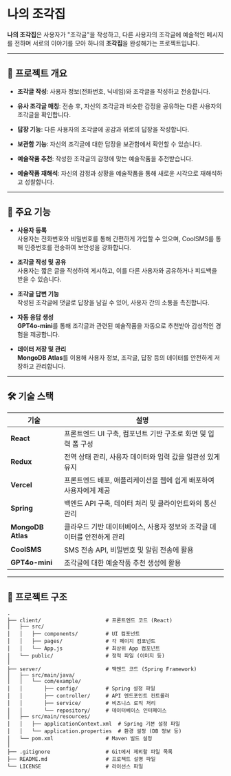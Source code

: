 # 나의 조각집

**나의 조각집**은 사용자가 "조각글"을 작성하고, 다른 사용자의 조각글에 예술적인 메시지를 전하며 서로의 이야기를 모아 하나의 **조각집**을 완성해가는 프로젝트입니다.

---

## 📜 프로젝트 개요

- **조각글 작성**: 사용자 정보(전화번호, 닉네임)와 조각글을 작성하고 전송합니다.

- **유사 조각글 매칭**: 전송 후, 자신의 조각글과 비슷한 감정을 공유하는 다른 사용자의 조각글을 확인합니다.

- **답장 기능**: 다른 사용자의 조각글에 공감과 위로의 답장을 작성합니다.

- **보관함 기능**: 자신의 조각글에 대한 답장을 보관함에서 확인할 수 있습니다.

- **예술작품 추천**: 작성한 조각글의 감정에 맞는 예술작품을 추천받습니다.

- **예술작품 재해석**: 자신의 감정과 상황을 예술작품을 통해 새로운 시각으로 재해석하고 성찰합니다.

---

## 🎯 주요 기능

- **사용자 등록**  
  사용자는 전화번호와 비밀번호를 통해 간편하게 가입할 수 있으며, CoolSMS를 통해 인증번호를 전송하여 보안성을 강화합니다.

- **조각글 작성 및 공유**  
  사용자는 짧은 글을 작성하여 게시하고, 이를 다른 사용자와 공유하거나 피드백을 받을 수 있습니다.

- **조각글 답변 기능**  
  작성된 조각글에 댓글로 답장을 남길 수 있어, 사용자 간의 소통을 촉진합니다.

- **자동 응답 생성**  
  **GPT4o-mini**를 통해 조각글과 관련된 예술작품을 자동으로 추천받아 감성적인 경험을 제공합니다.

- **데이터 저장 및 관리**  
  **MongoDB Atlas**를 이용해 사용자 정보, 조각글, 답장 등의 데이터를 안전하게 저장하고 관리합니다.

---

## 🛠 기술 스택

| 기술               | 설명                                                                                 |
|--------------------|--------------------------------------------------------------------------------------|
| **React**         | 프론트엔드 UI 구축, 컴포넌트 기반 구조로 화면 및 입력 폼 구성                        |
| **Redux**         | 전역 상태 관리, 사용자 데이터와 입력 값을 일관성 있게 유지                            |
| **Vercel**        | 프론트엔드 배포, 애플리케이션을 웹에 쉽게 배포하여 사용자에게 제공                    |
| **Spring**        | 백엔드 API 구축, 데이터 처리 및 클라이언트와의 통신 관리                             |
| **MongoDB Atlas** | 클라우드 기반 데이터베이스, 사용자 정보와 조각글 데이터를 안전하게 관리               |
| **CoolSMS**       | SMS 전송 API, 비밀번호 및 알림 전송에 활용                                           |
| **GPT4o-mini**    | 조각글에 대한 예술작품 추천 생성에 활용                                             |

---

## 📂 프로젝트 구조

```plaintext
.
├── client/                     # 프론트엔드 코드 (React)
│   ├── src/
│   │   ├── components/         # UI 컴포넌트
│   │   ├── pages/              # 각 페이지 컴포넌트
│   │   └── App.js              # 최상위 App 컴포넌트
│   └── public/                 # 정적 파일 (이미지 등)
│
├── server/                     # 백엔드 코드 (Spring Framework)
│   ├── src/main/java/          
│   │   └── com/example/        
│   │       ├── config/         # Spring 설정 파일
│   │       ├── controller/     # API 엔드포인트 컨트롤러
│   │       ├── service/        # 비즈니스 로직 처리
│   │       └── repository/     # 데이터베이스 인터페이스
│   ├── src/main/resources/     
│   │   ├── applicationContext.xml  # Spring 기본 설정 파일
│   │   └── application.properties  # 환경 설정 (DB 정보 등)
│   └── pom.xml                 # Maven 빌드 설정
│
├── .gitignore                  # Git에서 제외할 파일 목록
├── README.md                   # 프로젝트 설명 파일
└── LICENSE                     # 라이선스 파일
